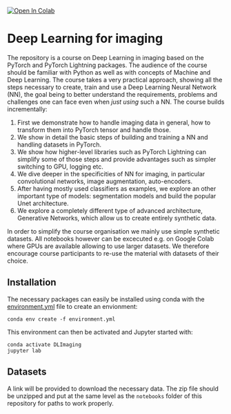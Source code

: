 [![Open In Colab](https://colab.research.google.com/assets/colab-badge.svg)](https://colab.research.google.com/github/guiwitz/DLImaging/blob/master)
# Deep Learning for imaging

The repository is a course on Deep Learning in imaging based on the PyTorch and PyTorch Lightning packages. The audience of the course should be familiar with Python as well as with concepts of Machine and Deep Learning.  The course takes a very practical approach, showing all the steps necessary to create, train and use a Deep Learning  Neural Network (NN), the goal being to better understand the requirements, problems and challenges one can face even when *just using* such a NN. The course builds incrementally:

1. First we demonstrate how to handle imaging data in general, how to transform them into PyTorch tensor and handle those. 
2. We show in detail the basic steps of building and training a NN and handling datasets in PyTorch.
3. We show how higher-level libraries such as PyTorch Lightning can simplify some of those steps and provide advantages such as simpler switching to GPU, logging etc.
4. We dive deeper in the specificities of NN for imaging, in particular convolutional networks, image augmentation, auto-encoders.
5. After having mostly used classifiers as examples, we explore an other important type of models: segmentation models and build the popular Unet architecture.
6. We explore a completely different type of advanced architecture, Generative Networks, which allow us to create entirely synthetic data.

In order to simplify the course organisation we mainly use simple synthetic datasets. All notebooks however can be excecuted e.g. on Google Colab where GPUs are available allowing to use larger datasets. We therefore encourage course participants to re-use the material with datasets of their choice.

## Installation

The necessary packages can easily be installed using conda with the [environment.yml](binder/environment.yml) file to create an envionment:

```
conda env create -f environment.yml
```

This environment can then be activated and Jupyter started with:

```
conda activate DLImaging
jupyter lab
```

## Datasets

A link will be provided to download the necessary data. The zip file should be unzipped and put at the same level as the ```notebooks``` folder of this repository for paths to work properly.
